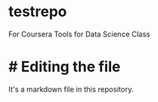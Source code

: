 # testrepo
For Coursera Tools for Data Science Class
# # Editing the file
It's a markdown file in this repository.
